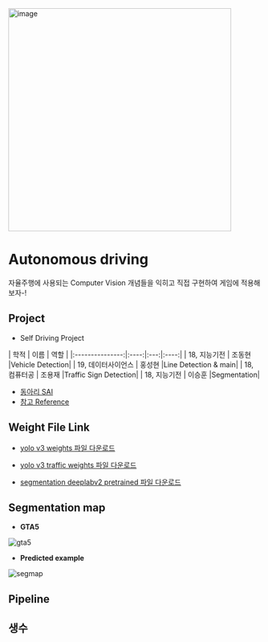 <img width="444" alt="image" src="https://user-images.githubusercontent.com/41141851/183022018-500167c9-0216-4f8f-a226-cbf42838c675.png">

# Autonomous driving
자율주행에 사용되는 Computer Vision 개념들을 익히고 직접 구현하여 게임에 적용해보자-!

## Project
- Self Driving Project

|       학적       |  이름 | 역할 |
|:---------------:|:----:|:---:|:----:|
| 18, 지능기전      | 조동현 |Vehicle Detection|
| 19, 데이터사이언스  | 홍성현 |Line Detection & main|
| 18, 컴퓨터공      | 조용재 |Traffic Sign Detection|
| 18, 지능기전      | 이승훈 |Segmentation|


- [동아리 SAI](https://github.com/sju-coml/SAI)
- [참고 Reference](https://github.com/ndrplz/self-driving-car)

## Weight File Link

- [yolo v3 weights 파일 다운로드](https://drive.google.com/file/d/13qCKjV1kQ0k0kKwAPc3p23Gr2_GNnxNT/view?usp=sharing)

- [yolo v3 traffic weights 파일 다운로드](https://drive.google.com/file/d/1FBZa8QbyO_1QM9wgJ5RC6GfhA_PHSYmv/view?usp=sharing) 

- [segmentation deeplabv2 pretrained 파일 다운로드](https://drive.google.com/file/d/1PUNDwLdqMiBKmU9fRRztG6_z87lfV2jI/view?usp=sharing)

## Segmentation map
- **GTA5**

![gta5](https://user-images.githubusercontent.com/81370648/183111884-5f09dff1-40d6-4fb8-8994-1facc99ce60f.png)

- **Predicted example**

![segmap](https://user-images.githubusercontent.com/81370648/183110398-556add8f-0816-4cbb-a712-fde88e23a7e0.png)

## Pipeline

## 생수
